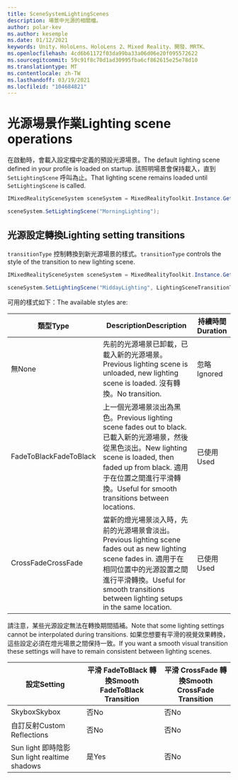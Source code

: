 ```yaml
---
title: SceneSystemLightingScenes
description: 場景中光源的相關檔。
author: polar-kev
ms.author: kesemple
ms.date: 01/12/2021
keywords: Unity、HoloLens、HoloLens 2、Mixed Reality、開發、MRTK、
ms.openlocfilehash: 4cd6b61172f03da99ba33a06d06e20f095572622
ms.sourcegitcommit: 59c91f8c70d1ad30995fba6cf862615e25e78d10
ms.translationtype: MT
ms.contentlocale: zh-TW
ms.lasthandoff: 03/19/2021
ms.locfileid: "104684821"
---
```

# <a name="lighting-scene-operations"></a><span data-ttu-id="b4db4-104">光源場景作業</span><span class="sxs-lookup"><span data-stu-id="b4db4-104">Lighting scene operations</span></span>

<span data-ttu-id="b4db4-105">在啟動時，會載入設定檔中定義的預設光源場景。</span><span class="sxs-lookup"><span data-stu-id="b4db4-105">The default lighting scene defined in your profile is loaded on startup.</span></span> <span data-ttu-id="b4db4-106">該照明場景會保持載入，直到 `SetLightingScene` 呼叫為止。</span><span class="sxs-lookup"><span data-stu-id="b4db4-106">That lighting scene remains loaded until `SetLightingScene` is called.</span></span>

```c#
IMixedRealitySceneSystem sceneSystem = MixedRealityToolkit.Instance.GetService<IMixedRealitySceneSystem>();

sceneSystem.SetLightingScene("MorningLighting");
```

## <a name="lighting-setting-transitions"></a><span data-ttu-id="b4db4-107">光源設定轉換</span><span class="sxs-lookup"><span data-stu-id="b4db4-107">Lighting setting transitions</span></span>

<span data-ttu-id="b4db4-108">`transitionType` 控制轉換到新光源場景的樣式。</span><span class="sxs-lookup"><span data-stu-id="b4db4-108">`transitionType` controls the style of the transition to new lighting scene.</span></span>

```c#
IMixedRealitySceneSystem sceneSystem = MixedRealityToolkit.Instance.GetService<IMixedRealitySceneSystem>();

sceneSystem.SetLightingScene("MiddayLighting", LightingSceneTransitionType.CrossFade);
```

<span data-ttu-id="b4db4-109">可用的樣式如下：</span><span class="sxs-lookup"><span data-stu-id="b4db4-109">The available styles are:</span></span>

<span data-ttu-id="b4db4-110">類型</span><span class="sxs-lookup"><span data-stu-id="b4db4-110">Type</span></span> | <span data-ttu-id="b4db4-111">Description</span><span class="sxs-lookup"><span data-stu-id="b4db4-111">Description</span></span> | <span data-ttu-id="b4db4-112">持續時間</span><span class="sxs-lookup"><span data-stu-id="b4db4-112">Duration</span></span>
--- | --- | ---
<span data-ttu-id="b4db4-113">無</span><span class="sxs-lookup"><span data-stu-id="b4db4-113">None</span></span> | <span data-ttu-id="b4db4-114">先前的光源場景已卸載，已載入新的光源場景。</span><span class="sxs-lookup"><span data-stu-id="b4db4-114">Previous lighting scene is unloaded, new lighting scene is loaded.</span></span> <span data-ttu-id="b4db4-115">沒有轉換。</span><span class="sxs-lookup"><span data-stu-id="b4db4-115">No transition.</span></span> | <span data-ttu-id="b4db4-116">忽略</span><span class="sxs-lookup"><span data-stu-id="b4db4-116">Ignored</span></span>
<span data-ttu-id="b4db4-117">FadeToBlack</span><span class="sxs-lookup"><span data-stu-id="b4db4-117">FadeToBlack</span></span> | <span data-ttu-id="b4db4-118">上一個光源場景淡出為黑色。</span><span class="sxs-lookup"><span data-stu-id="b4db4-118">Previous lighting scene fades out to black.</span></span> <span data-ttu-id="b4db4-119">已載入新的光源場景，然後從黑色淡出。</span><span class="sxs-lookup"><span data-stu-id="b4db4-119">New lighting scene is loaded, then faded up from black.</span></span> <span data-ttu-id="b4db4-120">適用于在位置之間進行平滑轉換。</span><span class="sxs-lookup"><span data-stu-id="b4db4-120">Useful for smooth transitions between locations.</span></span> | <span data-ttu-id="b4db4-121">已使用</span><span class="sxs-lookup"><span data-stu-id="b4db4-121">Used</span></span>
<span data-ttu-id="b4db4-122">CrossFade</span><span class="sxs-lookup"><span data-stu-id="b4db4-122">CrossFade</span></span> | <span data-ttu-id="b4db4-123">當新的燈光場景淡入時，先前的光源場景會淡出。</span><span class="sxs-lookup"><span data-stu-id="b4db4-123">Previous lighting scene fades out as new lighting scene fades in.</span></span> <span data-ttu-id="b4db4-124">適用于在相同位置中的光源設置之間進行平滑轉換。</span><span class="sxs-lookup"><span data-stu-id="b4db4-124">Useful for smooth transitions between lighting setups in the same location.</span></span> | <span data-ttu-id="b4db4-125">已使用</span><span class="sxs-lookup"><span data-stu-id="b4db4-125">Used</span></span>

<span data-ttu-id="b4db4-126">請注意，某些光源設定無法在轉換期間插補。</span><span class="sxs-lookup"><span data-stu-id="b4db4-126">Note that some lighting settings cannot be interpolated during transitions.</span></span> <span data-ttu-id="b4db4-127">如果您想要有平滑的視覺效果轉換，這些設定必須在燈光場景之間保持一致。</span><span class="sxs-lookup"><span data-stu-id="b4db4-127">If you want a smooth visual transition these settings will have to remain consistent between lighting scenes.</span></span>

<span data-ttu-id="b4db4-128">設定</span><span class="sxs-lookup"><span data-stu-id="b4db4-128">Setting</span></span> | <span data-ttu-id="b4db4-129">平滑 FadeToBlack 轉換</span><span class="sxs-lookup"><span data-stu-id="b4db4-129">Smooth FadeToBlack Transition</span></span> | <span data-ttu-id="b4db4-130">平滑 CrossFade 轉換</span><span class="sxs-lookup"><span data-stu-id="b4db4-130">Smooth CrossFade Transition</span></span>
--- | --- | ---
<span data-ttu-id="b4db4-131">Skybox</span><span class="sxs-lookup"><span data-stu-id="b4db4-131">Skybox</span></span> | <span data-ttu-id="b4db4-132">否</span><span class="sxs-lookup"><span data-stu-id="b4db4-132">No</span></span> | <span data-ttu-id="b4db4-133">否</span><span class="sxs-lookup"><span data-stu-id="b4db4-133">No</span></span>
<span data-ttu-id="b4db4-134">自訂反射</span><span class="sxs-lookup"><span data-stu-id="b4db4-134">Custom Reflections</span></span> | <span data-ttu-id="b4db4-135">否</span><span class="sxs-lookup"><span data-stu-id="b4db4-135">No</span></span> | <span data-ttu-id="b4db4-136">否</span><span class="sxs-lookup"><span data-stu-id="b4db4-136">No</span></span>
<span data-ttu-id="b4db4-137">Sun light 即時陰影</span><span class="sxs-lookup"><span data-stu-id="b4db4-137">Sun light realtime shadows</span></span> | <span data-ttu-id="b4db4-138">是</span><span class="sxs-lookup"><span data-stu-id="b4db4-138">Yes</span></span> | <span data-ttu-id="b4db4-139">否</span><span class="sxs-lookup"><span data-stu-id="b4db4-139">No</span></span>
